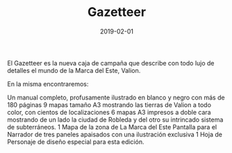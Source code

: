 ﻿---
title: Gazetteer
summary: El Gazetteer de la Marca del Este es una nueva caja, al estilo clásico, detallando el escenario de campaña de la Marca del Este dentro de la línea de Clásicos de la Marca para usar con el juego de rol Aventuras en la Marca del Este y similares. Este Gazetteer viene a revisar el contenido de la caja azul de manera profunda y mucho más detallada, disponiendo de nuevos mapas diseñados con un estilo más apropiado y a gran tamaño que recogerán las decenas de nuevas localizaciones y accidentes geográficos que el nuevo formato nos permite incluir.
authors:
  - Pedro Gil
  - Cristóbal Sánchez
  - Pablo Jaime Conill Querol (Zonk/PJ)
  - José Manuel Palacios
  - Luis Felipe García (Tadevs)
  - Carlos Piedra Tutor
  - Carlos de la Cruz
  - Antonio Sola
  - Manel Gómez Estruch
  - Juan Miguel Férez
  - Wang Peng
  - Jorge Parra
  - David Molla
  - Enrique Márquez Sánchez
  - Ángel Velarde “Angelo Scipione”
  - Hugo González
  - Jordi Morera
date: 2019-02-01
type: post
categories:
- Clásicos de la Marca
tags:
- Gazetteer
minlevels: "1"
maxlevels: "100"
prices: 40,00 €
session: "indeterminado"
mincharacters: "-"
maxcharacters: "-"
eval: oficial
cover: "gazetteer.jpg"
download: "gazetteer.pdf"
moreinfo: "https://tesorosdelamarca.com/producto/gazetteer-la-marca-del-este-2/"
license: "OGL"
draft: false

---

El Gazetteer es la nueva caja de campaña que describe con todo lujo de detalles el mundo de la Marca del Este, Valion.

En la misma encontraremos:

Un manual completo, profusamente ilustrado en blanco y negro con más de 180 páginas
9 mapas tamaño A3 mostrando las tierras de Valion a todo color, con cientos de localizaciones
6 mapas A3 impresos a doble cara mostrando de un lado la ciudad de Robleda y del otro su intrincado sistema de subterráneos.
1 Mapa de la zona de La Marca del Este
Pantalla para el Narrador de tres paneles apaisados con una ilustración exclusiva
1 Hoja de Personaje de diseño especial para esta edición.